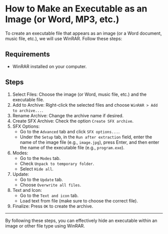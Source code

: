 # How to Make an Executable as an Image (or Word, MP3, etc.)

To create an executable file that appears as an image (or a Word document, music file, etc.), we will use WinRAR. Follow these steps:

## Requirements
- WinRAR installed on your computer.

## Steps

1. Select Files: Choose the image (or Word, music file, etc.) and the executable file.
2. Add to Archive: Right-click the selected files and choose `WinRAR > Add to archive...`.
3. Rename Archive: Change the archive name if desired.
4. Create SFX Archive: Check the option `Create SFX archive`.
5. SFX Options:
    - Go to the `Advanced` tab and click `SFX options...`.
    - Under the `Setup` tab, in the `Run after extraction` field, enter the name of the image file (e.g., `image.jpg`), press Enter, and then enter the name of the executable file (e.g., `program.exe`).
6. Modes:
    - Go to the `Modes` tab.
    - Check `Unpack to temporary folder`.
    - Select `Hide all`.
7. Update:
    - Go to the `Update` tab.
    - Choose `Overwrite all files`.
8. Text and Icon:
    - Go to the `Text and icon` tab.
    - Load text from file (make sure to choose the correct file).
9. Finalize: Press `OK` to create the archive.

---

By following these steps, you can effectively hide an executable within an image or other file type using WinRAR.
